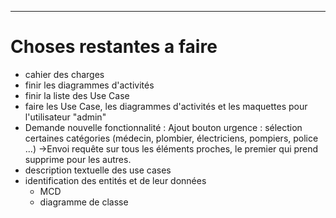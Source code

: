 ---
# Choses restantes a faire
- cahier des charges
- finir les diagrammes d'activités
- finir la liste des Use Case
- faire les Use Case, les diagrammes d'activités et les maquettes pour l'utilisateur "admin"
- Demande nouvelle fonctionnalité : Ajout bouton urgence : sélection certaines catégories (médecin, plombier, électriciens, pompiers, police ...) ->Envoi requête sur tous les éléments proches, le premier qui prend supprime pour les autres.
- description textuelle des use cases
- identification des entités et de leur données
	- MCD
	- diagramme de classe

